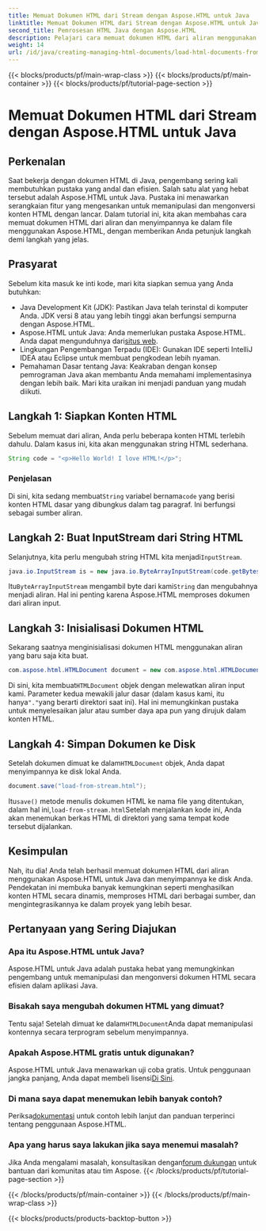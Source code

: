 ```yaml
---
title: Memuat Dokumen HTML dari Stream dengan Aspose.HTML untuk Java
linktitle: Memuat Dokumen HTML dari Stream dengan Aspose.HTML untuk Java
second_title: Pemrosesan HTML Java dengan Aspose.HTML
description: Pelajari cara memuat dokumen HTML dari aliran menggunakan Aspose.HTML untuk Java. Panduan ini menyediakan tutorial langkah demi langkah untuk manipulasi HTML yang lancar.
weight: 14
url: /id/java/creating-managing-html-documents/load-html-documents-from-stream/
---
```


{{< blocks/products/pf/main-wrap-class >}}
{{< blocks/products/pf/main-container >}}
{{< blocks/products/pf/tutorial-page-section >}}

# Memuat Dokumen HTML dari Stream dengan Aspose.HTML untuk Java

## Perkenalan
Saat bekerja dengan dokumen HTML di Java, pengembang sering kali membutuhkan pustaka yang andal dan efisien. Salah satu alat yang hebat tersebut adalah Aspose.HTML untuk Java. Pustaka ini menawarkan serangkaian fitur yang mengesankan untuk memanipulasi dan mengonversi konten HTML dengan lancar. Dalam tutorial ini, kita akan membahas cara memuat dokumen HTML dari aliran dan menyimpannya ke dalam file menggunakan Aspose.HTML, dengan memberikan Anda petunjuk langkah demi langkah yang jelas.
## Prasyarat
Sebelum kita masuk ke inti kode, mari kita siapkan semua yang Anda butuhkan:
- Java Development Kit (JDK): Pastikan Java telah terinstal di komputer Anda. JDK versi 8 atau yang lebih tinggi akan berfungsi sempurna dengan Aspose.HTML.
-  Aspose.HTML untuk Java: Anda memerlukan pustaka Aspose.HTML. Anda dapat mengunduhnya dari[situs web](https://releases.aspose.com/html/java/).
- Lingkungan Pengembangan Terpadu (IDE): Gunakan IDE seperti IntelliJ IDEA atau Eclipse untuk membuat pengkodean lebih nyaman. 
- Pemahaman Dasar tentang Java: Keakraban dengan konsep pemrograman Java akan membantu Anda memahami implementasinya dengan lebih baik.
Mari kita uraikan ini menjadi panduan yang mudah diikuti.
## Langkah 1: Siapkan Konten HTML
Sebelum memuat dari aliran, Anda perlu beberapa konten HTML terlebih dahulu. Dalam kasus ini, kita akan menggunakan string HTML sederhana.
```java
String code = "<p>Hello World! I love HTML!</p>";
```
### Penjelasan
 Di sini, kita sedang membuat`String` variabel bernama`code` yang berisi konten HTML dasar yang dibungkus dalam tag paragraf. Ini berfungsi sebagai sumber aliran.
## Langkah 2: Buat InputStream dari String HTML
 Selanjutnya, kita perlu mengubah string HTML kita menjadi`InputStream`.
```java
java.io.InputStream is = new java.io.ByteArrayInputStream(code.getBytes());
```

 Itu`ByteArrayInputStream` mengambil byte dari kami`String` dan mengubahnya menjadi aliran. Hal ini penting karena Aspose.HTML memproses dokumen dari aliran input.
## Langkah 3: Inisialisasi Dokumen HTML
Sekarang saatnya menginisialisasi dokumen HTML menggunakan aliran yang baru saja kita buat.
```java
com.aspose.html.HTMLDocument document = new com.aspose.html.HTMLDocument(is, ".");
```

 Di sini, kita membuat`HTMLDocument` objek dengan melewatkan aliran input kami. Parameter kedua mewakili jalur dasar (dalam kasus kami, itu hanya`"."`yang berarti direktori saat ini). Hal ini memungkinkan pustaka untuk menyelesaikan jalur atau sumber daya apa pun yang dirujuk dalam konten HTML.
## Langkah 4: Simpan Dokumen ke Disk
 Setelah dokumen dimuat ke dalam`HTMLDocument` objek, Anda dapat menyimpannya ke disk lokal Anda.
```java
document.save("load-from-stream.html");
```

 Itu`save()` metode menulis dokumen HTML ke nama file yang ditentukan, dalam hal ini,`load-from-stream.html`Setelah menjalankan kode ini, Anda akan menemukan berkas HTML di direktori yang sama tempat kode tersebut dijalankan.
## Kesimpulan
Nah, itu dia! Anda telah berhasil memuat dokumen HTML dari aliran menggunakan Aspose.HTML untuk Java dan menyimpannya ke disk Anda. Pendekatan ini membuka banyak kemungkinan seperti menghasilkan konten HTML secara dinamis, memproses HTML dari berbagai sumber, dan mengintegrasikannya ke dalam proyek yang lebih besar.

## Pertanyaan yang Sering Diajukan
### Apa itu Aspose.HTML untuk Java?
Aspose.HTML untuk Java adalah pustaka hebat yang memungkinkan pengembang untuk memanipulasi dan mengonversi dokumen HTML secara efisien dalam aplikasi Java.
### Bisakah saya mengubah dokumen HTML yang dimuat?
 Tentu saja! Setelah dimuat ke dalam`HTMLDocument`Anda dapat memanipulasi kontennya secara terprogram sebelum menyimpannya.
### Apakah Aspose.HTML gratis untuk digunakan?
 Aspose.HTML untuk Java menawarkan uji coba gratis. Untuk penggunaan jangka panjang, Anda dapat membeli lisensi[Di Sini](https://purchase.aspose.com/buy).
### Di mana saya dapat menemukan lebih banyak contoh?
 Periksa[dokumentasi](https://reference.aspose.com/html/java/) untuk contoh lebih lanjut dan panduan terperinci tentang penggunaan Aspose.HTML.
### Apa yang harus saya lakukan jika saya menemui masalah?
 Jika Anda mengalami masalah, konsultasikan dengan[forum dukungan](https://forum.aspose.com/c/html/29) untuk bantuan dari komunitas atau tim Aspose.
{{< /blocks/products/pf/tutorial-page-section >}}

{{< /blocks/products/pf/main-container >}}
{{< /blocks/products/pf/main-wrap-class >}}

{{< blocks/products/products-backtop-button >}}
